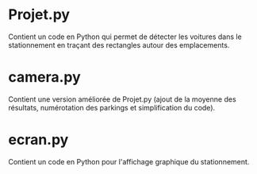 # Projet.py 
Contient un code en Python qui permet de détecter les voitures dans le stationnement en traçant des rectangles autour des emplacements.

# camera.py 
Contient une version améliorée de Projet.py (ajout de la moyenne des résultats, numérotation des parkings et simplification du code).

# ecran.py
Contient un code en Python pour l'affichage graphique du stationnement.
